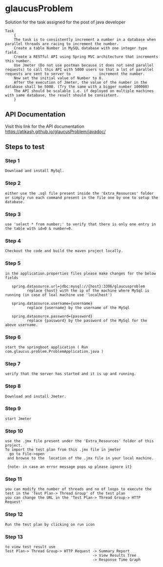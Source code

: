# glaucusProblem
Solution for the task assigned for the post of java developer

    Task
        {
        The task is to consistently increment a number in a database when parallel threads are racing to increment the number.
        Create a table Number in MySQL database with one integer type field.
        Create a RESTful API using Spring MVC architecture that increments this number.
        Use Jmeter (Do not use postman because it does not send parallel requests) to call this API with 5000 users so that a lot of parallel requests are sent to server to             increment the number.
        Now set the initial value of Number to 0.
        After the execution of Jmeter, the value of the number in the database shall be 5000. (Try the same with a bigger number 100000)
        The API should be scalable i.e. if deployed on multiple machines with same database, the result should be consistent.
        }
        

## API Documentation
Visit this link for the API documentation
https://atikash.github.io/glaucusProblem/javadoc/

## Steps to test
###  Step 1
    Download and install MySql.
    
###  Step 2
    either use the .sql file present inside the 'Extra_Resources' folder or simply run each command present in the file one by one to setup the database.
    
### Step 3
    use 'select * from number;' to verify that there is only one entry in the table with id=0 & number=0.
    
### Step 4
    Checkout the code and build the maven project locally.
    
### Step 5
    in the application.properties files please make changes for the below fields
    
       spring.datasource.url=jdbc:mysql://{host}:3306/glaucusproblem     
              replace {host} with the ip of the machine where MySql is running (in case of loal machine use 'localhost')
              
       spring.datasource.username={username}
              replace {username} by the username of the MySql
              
       spring.datasource.password={password}
              replace {password} by the password of the MySql for the above username.
              
### Step 6
    start the springboot application ( Run com.glaucus.problem.ProblemApplication.java )
    
### Step 7
    verify that the server has started and it is up and running.
    
### Step 8
    Download and install Jmeter.
    
### Step 9
    start Jmeter  
### Step 10
    use the .jmx file present under the 'Extra_Resources' folder of this project.
    To import the test plan from this .jmx file in jmeter
      go to File->open
     and browse to the  location of the .jmx file in your local machine.
     
     {note- in case an error message pops up please ignore it}
     
### Step 11
    you can modify the number of threads and no of loops to execute the test in the 'Test Plan-> Thread Group' of the test plan
    you can change the URL in the 'Test Plan-> Thread Group-> HTTP Request'
    
### Step 12
    Run the test plan by clicking on run icon

### Step 13
    to view test result use 
    Test Plan-> Thread Group-> HTTP Request -> Summary Report
                                            -> View Results Tree
                                            -> Response Time Graph
      
    
  
 
    


